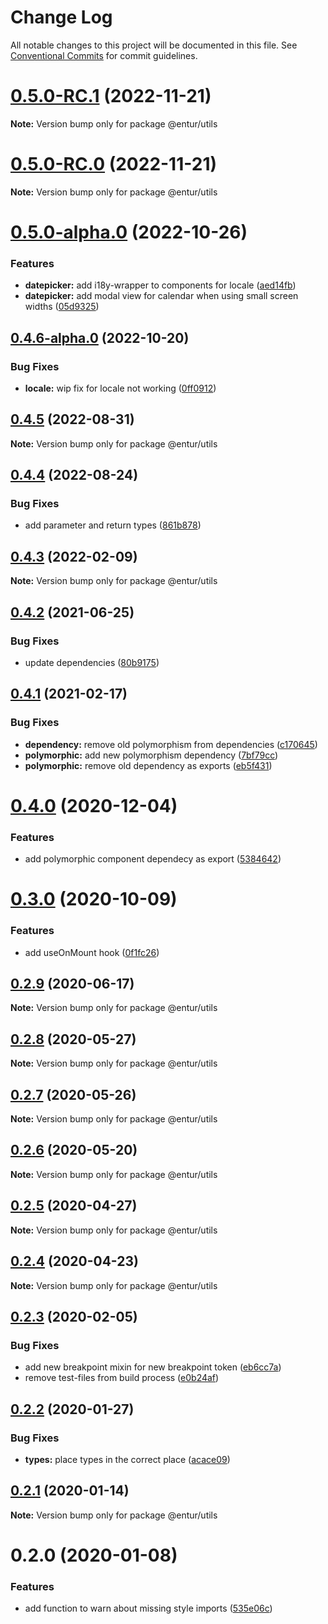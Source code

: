 # Change Log

All notable changes to this project will be documented in this file.
See [Conventional Commits](https://conventionalcommits.org) for commit guidelines.

# [0.5.0-RC.1](https://bitbucket.org/enturas/design-system/compare/@entur/utils@0.5.0-RC.0...@entur/utils@0.5.0-RC.1) (2022-11-21)

**Note:** Version bump only for package @entur/utils

# [0.5.0-RC.0](https://bitbucket.org/enturas/design-system/compare/@entur/utils@0.5.0-alpha.0...@entur/utils@0.5.0-RC.0) (2022-11-21)

**Note:** Version bump only for package @entur/utils

# [0.5.0-alpha.0](https://bitbucket.org/enturas/design-system/compare/@entur/utils@0.4.6-alpha.0...@entur/utils@0.5.0-alpha.0) (2022-10-26)

### Features

- **datepicker:** add i18y-wrapper to components for locale ([aed14fb](https://bitbucket.org/enturas/design-system/commits/aed14fb32e789159b4021c8b740a8101b83228fa))
- **datepicker:** add modal view for calendar when using small screen widths ([05d9325](https://bitbucket.org/enturas/design-system/commits/05d9325a83dbc8d7d2e62050e7d6bbecbe2f665e))

## [0.4.6-alpha.0](https://bitbucket.org/enturas/design-system/compare/@entur/utils@0.4.5...@entur/utils@0.4.6-alpha.0) (2022-10-20)

### Bug Fixes

- **locale:** wip fix for locale not working ([0ff0912](https://bitbucket.org/enturas/design-system/commits/0ff0912405e015abb50c9cb6103c5f9827d8bd7b))

## [0.4.5](https://bitbucket.org/enturas/design-system/compare/@entur/utils@0.4.4...@entur/utils@0.4.5) (2022-08-31)

**Note:** Version bump only for package @entur/utils

## [0.4.4](https://bitbucket.org/enturas/design-system/compare/@entur/utils@0.4.3...@entur/utils@0.4.4) (2022-08-24)

### Bug Fixes

- add parameter and return types ([861b878](https://bitbucket.org/enturas/design-system/commits/861b8782b1fae34242d64371a8af7887ac545df6))

## [0.4.3](https://bitbucket.org/enturas/design-system/compare/@entur/utils@0.4.2...@entur/utils@0.4.3) (2022-02-09)

**Note:** Version bump only for package @entur/utils

## [0.4.2](https://bitbucket.org/enturas/design-system/compare/@entur/utils@0.4.1...@entur/utils@0.4.2) (2021-06-25)

### Bug Fixes

- update dependencies ([80b9175](https://bitbucket.org/enturas/design-system/commits/80b9175b193d1154aa4ee6977c765e2c19b73415))

## [0.4.1](https://bitbucket.org/enturas/design-system/compare/@entur/utils@0.4.0...@entur/utils@0.4.1) (2021-02-17)

### Bug Fixes

- **dependency:** remove old polymorphism from dependencies ([c170645](https://bitbucket.org/enturas/design-system/commits/c1706459b36048952e9ca14cc51148054bf12bdc))
- **polymorphic:** add new polymorphism dependency ([7bf79cc](https://bitbucket.org/enturas/design-system/commits/7bf79cca1feccf7cfee11fc9f8ff1e5f1025a47f))
- **polymorphic:** remove old dependency as exports ([eb5f431](https://bitbucket.org/enturas/design-system/commits/eb5f43171cdc8099f9479bd6a7210c0a5fa2daa4))

# [0.4.0](https://bitbucket.org/enturas/design-system/compare/@entur/utils@0.3.0...@entur/utils@0.4.0) (2020-12-04)

### Features

- add polymorphic component dependecy as export ([5384642](https://bitbucket.org/enturas/design-system/commits/53846421f66f4b6193238d0d6cced8b09658d3b6))

# [0.3.0](https://bitbucket.org/enturas/design-system/compare/@entur/utils@0.2.9...@entur/utils@0.3.0) (2020-10-09)

### Features

- add useOnMount hook ([0f1fc26](https://bitbucket.org/enturas/design-system/commits/0f1fc2658a1263179be80b656828cf6373834702))

## [0.2.9](https://bitbucket.org/enturas/design-system/compare/@entur/utils@0.2.8...@entur/utils@0.2.9) (2020-06-17)

**Note:** Version bump only for package @entur/utils

## [0.2.8](https://bitbucket.org/enturas/design-system/compare/@entur/utils@0.2.7...@entur/utils@0.2.8) (2020-05-27)

**Note:** Version bump only for package @entur/utils

## [0.2.7](https://bitbucket.org/enturas/design-system/compare/@entur/utils@0.2.6...@entur/utils@0.2.7) (2020-05-26)

**Note:** Version bump only for package @entur/utils

## [0.2.6](https://bitbucket.org/enturas/design-system/compare/@entur/utils@0.2.5...@entur/utils@0.2.6) (2020-05-20)

**Note:** Version bump only for package @entur/utils

## [0.2.5](https://bitbucket.org/enturas/design-system/compare/@entur/utils@0.2.4...@entur/utils@0.2.5) (2020-04-27)

**Note:** Version bump only for package @entur/utils

## [0.2.4](https://bitbucket.org/enturas/design-system/compare/@entur/utils@0.2.3...@entur/utils@0.2.4) (2020-04-23)

**Note:** Version bump only for package @entur/utils

## [0.2.3](https://bitbucket.org/enturas/design-system/compare/@entur/utils@0.2.2...@entur/utils@0.2.3) (2020-02-05)

### Bug Fixes

- add new breakpoint mixin for new breakpoint token ([eb6cc7a](https://bitbucket.org/enturas/design-system/commits/eb6cc7a63ff345e9835ab209f035dd2d615d20f8))
- remove test-files from build process ([e0b24af](https://bitbucket.org/enturas/design-system/commits/e0b24af05d5c2ad8de4ae587d83c389495235890))

## [0.2.2](https://bitbucket.org/enturas/design-system/compare/@entur/utils@0.2.1...@entur/utils@0.2.2) (2020-01-27)

### Bug Fixes

- **types:** place types in the correct place ([acace09](https://bitbucket.org/enturas/design-system/commits/acace09ec0e258c5cff3a65e13ab29d6603780d9))

## [0.2.1](https://bitbucket.org/enturas/design-system/compare/@entur/utils@0.2.0...@entur/utils@0.2.1) (2020-01-14)

**Note:** Version bump only for package @entur/utils

# 0.2.0 (2020-01-08)

### Features

- add function to warn about missing style imports ([535e06c](https://bitbucket.org/enturas/design-system/commits/535e06c627708c3c69b002ceacaeba36950915be))
